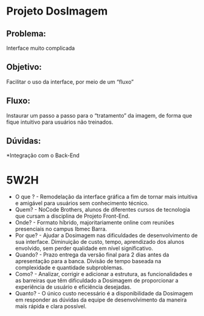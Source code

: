 # Projeto DosImagem

## Problema:
Interface muito complicada
## Objetivo:
Facilitar o uso da interface, por meio de um “fluxo”
## Fluxo:
Instaurar um passo a passo para o “tratamento” da imagem, de forma que fique intuitivo para usuários não treinados.
## Dúvidas:
*Integração com o Back-End

# 5W2H
- O que ? - Remodelação da interface gráfica a fim de tornar mais intuitiva e amigável para usuários sem conhecimento técnico.
- Quem? - NoCode Brothers, alunos de diferentes cursos de tecnologia que cursam a disciplina de Projeto Front-End.
- Onde? - Formato híbrido, majoritariamente online com reuniões presenciais no campus Ibmec Barra.
- Por que? - Ajudar a Dosimagem nas dificuldades de desenvolvimento de sua interface. Diminuição de custo, tempo, aprendizado dos alunos envolvido, sem perder qualidade em nível significativo.
- Quando? - Prazo entrega da versão final para 2 dias antes da apresentação para a banca. Divisão de tempo baseada na complexidade e quantidade subproblemas.
- Como? - Analizar, corrigir e adicionar a estrutura, as funcionalidades e as barreiras que têm dificuldado a Dosimagem de proporcionar a experiência de usuário e eficiência desejadas.
- Quanto? - O único custo necessário é a disponibilidade da Dosimagem em responder as dúvidas da equipe de desenvolvimento da maneira mais rápida e clara possível.
